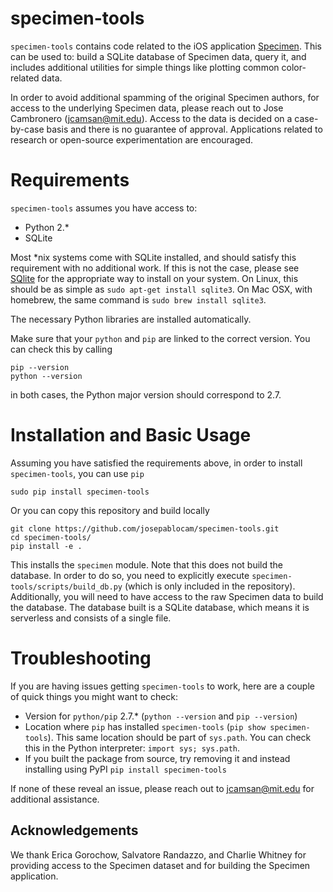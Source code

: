# specimen-tools

`specimen-tools` contains code related to the iOS application 
[Specimen](https://itunes.apple.com/us/app/specimen-a-game-about-color/).
This can be used to: build a SQLite database of Specimen data, query it, and
includes additional utilities for simple things like plotting common
color-related data.

In order to avoid additional spamming of the original Specimen authors, 
for access to the underlying Specimen data, please reach out to 
Jose Cambronero (jcamsan@mit.edu). Access to the data is decided on a
case-by-case basis and there is no guarantee of approval. Applications
related to research or open-source experimentation are encouraged.

# Requirements
`specimen-tools` assumes you have access to:

* Python 2.*
* SQLite

Most *nix systems come with SQLite installed, and should satisfy this
requirement with no additional work. If this is not the case, please
see [SQlite](https://sqlite.org/) for the appropriate way to install 
on your system. On Linux, this should be as simple as
`sudo apt-get install sqlite3`. On Mac OSX, with homebrew,
the same command is `sudo brew install sqlite3`.

The necessary Python libraries are installed automatically.

Make sure that your `python` and `pip` are linked to the correct
version. You can check this by calling

```
pip --version
python --version
```

in both cases, the Python major version should correspond to 2.7.


# Installation and Basic Usage
Assuming you have satisfied the requirements above,
in order to install `specimen-tools`, you can use `pip`

```
sudo pip install specimen-tools
```

Or you can copy this repository and build locally

```
git clone https://github.com/josepablocam/specimen-tools.git
cd specimen-tools/
pip install -e .
```

This installs the `specimen` module. Note that this does not build
the database. In order to do so, you need to explicitly execute
`specimen-tools/scripts/build_db.py` (which is only included
in the repository). Additionally, you will need to have access
to the raw Specimen data to build the database. The database
built is a SQLite database, which means it is serverless and
consists of a single file.

# Troubleshooting
If you are having issues getting `specimen-tools` to work, here are a couple
of quick things you might want to check:

* Version for `python/pip` 2.7.* (`python --version` and `pip --version`)
* Location where `pip` has installed `specimen-tools` (`pip show specimen-tools`). This same
  location should be part of `sys.path`. You can check this in the Python interpreter: `import sys; sys.path`.
* If you built the package from source, try removing it and instead installing using PyPI
  `pip install specimen-tools`

If none of these reveal an issue, please reach out to jcamsan@mit.edu for additional assistance.

## Acknowledgements
We thank Erica Gorochow, Salvatore Randazzo, and Charlie Whitney
for providing access to the Specimen dataset and for building
the Specimen application.
